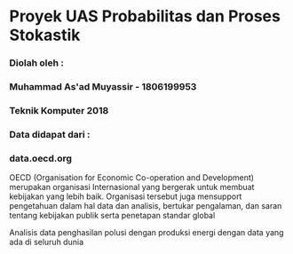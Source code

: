 # Proyek UAS Probabilitas dan Proses Stokastik

### Diolah oleh :
### Muhammad As'ad Muyassir - 1806199953
### Teknik Komputer 2018

### Data didapat dari :
### data.oecd.org

OECD (Organisation for Economic Co-operation and Development) merupakan organisasi Internasional yang bergerak untuk membuat kebijakan yang lebih baik. Organisasi tersebut juga mensupport pengetahuan dalam hal data dan analisis, bertukar pengalaman, dan saran tentang kebijakan publik serta penetapan standar global

Analisis data penghasilan polusi dengan produksi energi dengan data yang ada di seluruh dunia

